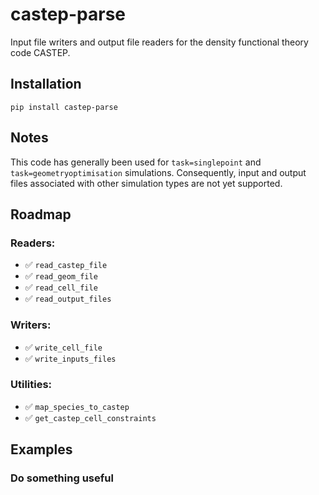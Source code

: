 # castep-parse
Input file writers and output file readers for the density functional theory code CASTEP.

## Installation

`pip install castep-parse`

## Notes

This code has generally been used for `task=singlepoint` and `task=geometryoptimisation` simulations. Consequently, input and output files associated with other simulation types are not yet supported.

## Roadmap

### Readers:

- ✅ `read_castep_file`
- ️✅ `read_geom_file`
- ✅ `read_cell_file`
- ✅ `read_output_files`

### Writers:

- ✅ `write_cell_file`
- ✅ `write_inputs_files`

### Utilities:

- ✅ `map_species_to_castep`
- ✅ `get_castep_cell_constraints`

## Examples

### Do something useful
